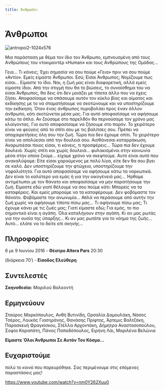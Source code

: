 ```yaml
---
title: Άνθρωποι
---
```


# Άνθρωποι

![antropoi2-1024x576](https://github.com/theatrikiopa/theatrikiopa.eu/assets/16403754/f00b6286-854b-4a5f-8b1c-164d3e5a4c9a)

Μια παράσταση με θέμα τον ίδιο τον Άνθρωπο, εμπνευσμένη από τους Aνθρώπους του ντοκιμαντέρ «Human» και τους Aνθρώπους της Ομάδας…

Γεια… Τι κάνεις; Έχει σημασία να σου πούμε «Γεια» πριν να σου πούμε «Αντίο». Εμείς είμαστε Άνθρωποι. Εσύ; Είσαι Άνθρωπος; Νομίζουμε πως είσαι… Είμαστε το ίδιο. Ναι, η ζωή μας είναι διαφορετική, αλλά εμείς είμαστε ίδιοι. Από την στιγμή που θα το βιώσεις, το συναίσθημα του να είσαι Άνθρωπος, θα δεις ότι δεν μοιάζει με τίποτα άλλο που να έχεις ζήσει. Αποφασίσαμε να σπάσουμε αυτόν τον κύκλο βίας και αίματος και εκδίκησης με το να σταματήσουμε να σκοτώνουμε και να υποστηρίζουμε την εκδίκηση. Όταν ένας άνθρωπος πυροβολάει προς έναν άλλον άνθρωπο, κάτι σκοτώνεται μέσα μας. Για αυτό αποφασίσαμε να αφήσουμε κάτω τα όπλα. Αν ζούσαμε στο παρελθόν θα περνούσαμε τον χρόνο μας κλαίγοντας. Για αυτό αποφασίσαμε να ζήσουμε στο παρόν. Το χειρότερο είναι να φεύγεις από το σπίτι σου με τις βαλίτσες σου. Πρέπει να αποχαιρετήσεις όλη σου την ζωή. Τώρα πια δεν έχουμε σπίτι. Το χειρότερο είναι να απολύεσαι από την δουλειά σου. Αισθάνεσαι καταρράκωση. Αναρωτιέσαι ποιος είσαι, τι κάνεις, τι προσφέρεις… Τώρα πια δεν έχουμε δουλειά. Χωρίς σπίτι και χωρίς δουλειά… φυλακισμένοι στην κοινωνία μέσα στην οποία ζούμε… είχαμε χρόνο να σκεφτούμε. Αυτό είναι αυτό που ανακαλύψαμε: Είτε είσαι χαρούμενος με πολύ λίγα, είτε δεν θα σου βγει σε καλό. Δεν υποστηρίζουμε την φτώχεια, υποστηρίζουμε την νηφαλιότητα. Για αυτό αποφασίσαμε να αφήσουμε κάτω τα ναρκωτικά. Δεν είναι το καλύτερο για εμάς ή για την οικογένειά μας… Ήρθαμε αντιμέτωποι με τον θάνατο και αποφασίσαμε να μην παρατήσουμε την ζωή. Είμαστε εδώ γιατί θέλουμε να σου πούμε κάτι: Μπορείς να τα καταφέρεις. Και εμείς μπορούμε να τα καταφέρουμε. Δεν φοβόμαστε τον θάνατο. Φοβόμαστε την ανωνυμία… Απλά να περάσουμε από αυτήν την ζωή χωρίς να αφήσουμε τίποτα πίσω μας… Τι αφήνουμε πίσω μας; Τι έχουμε κάνει με τις ζωές μας; Γιατί είμαστε εδώ; Για εμάς, το πιο σημαντικό είναι η αγάπη. Όλα καταλήγουν στην αγάπη. Κι αν μας ρωτάς για την ουσία της ύπαρξης… Κι αν μας ρωτάτε για το νόημα της ζωής… Αυτό… ελάτε να το δείτε επί σκηνής…

## Πληροφορίες
6 με 9 Ιουνίου 2016 - **Θέατρο Altera Pars** 20:30

(διάρκεια 70′) - **Είσοδος Ελεύθερη**

## Συντελεστές
**Σκηνοθεσία:** Μαριλού Βαλεοντή

## Ερμηνεύουν
Σταύρος Μαρκόπουλος, Ανθή Βυτινίδη, Ορσαλία Δαμουλάκη, Νάσος Τσέρος, Λουκάς Γιασηράνης, Θανάσης Πρίφτης, Άρτεμις Βαλτζάκη, Παρασκευή Φραγκίσκου, Στέλλα Αρχοντάκη, Δήμητρα Αναστασοπούλου, Σοφία Καραπάτη, Πάνος Παπαδόπουλος, Ειρήνη Λάι, Μαριλένα Βελώνια

**Είμαστε Όλοι Άνθρωποι Σε Αυτόν Τον Κόσμο…**

## Ευχαριστούμε 
πολύ το κοινό που παρευρέθηκε. Σας περιμένουμε στις επόμενες παραστάσεις μας!

https://www.youtube.com/watch?v=nm0Y262Xuu0
